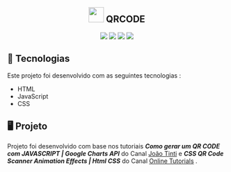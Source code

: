 
<h2 align ="center">
  <img height="35em" src="https://user-images.githubusercontent.com/80559882/188334933-8582b3a9-1d5c-45b4-80d1-9bd2b8713d0b.png" style="max-width: 100%;">
  QRCODE
</h2>

<p align="center">
    <img src="https://img.shields.io/github/languages/count/MatheusPrudente/QRCODE"/>
    <img src="https://img.shields.io/github/repo-size/MatheusPrudente/QRCODE"/>
    <img src="https://img.shields.io/github/last-commit/MatheusPrudente/QRCODE"/>
    <img src="https://img.shields.io/github/issues/MatheusPrudente/QRCODE"/>
</p> 

## 	:rocket: Tecnologias 

Este projeto foi desenvolvido com as seguintes tecnologias : 

- HTML
- JavaScript
- CSS

## :desktop_computer: Projeto

  Projeto foi desenvolvido com base nos tutoriais *__Como gerar um QR CODE com JAVASCRIPT | Google Charts API__* do Canal [João Tinti](https://www.youtube.com/watch?v=E1gPN6LmH00) e *__CSS QR Code Scanner Animation Effects | Html CSS__* do Canal [Online Tutorials](https://www.youtube.com/watch?v=W9XEARppU8s) .

